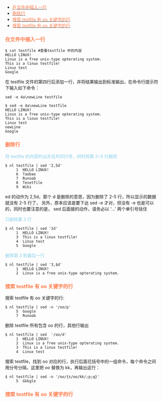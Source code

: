 - [<font color="coral">在文件中插入一行</font>](#font-colorcoral在文件中插入一行font)
- [<font color="coral">删除行</font>](#font-colorcoral删除行font)
- [<font color="coral">搜索 testfile 有 oo 关键字的行</font>](#font-colorcoral搜索-testfile-有-oo-关键字的行font)
- [<font color="coral">搜索 testfile 有 oo 关键字的行</font>](#font-colorcoral搜索-testfile-有-oo-关键字的行font-1)


### <font color="coral">在文件中插入一行</font>
```
$ cat testfile #查看testfile 中的内容  
HELLO LINUX!  
Linux is a free unix-type opterating system.  
This is a linux testfile!  
Linux test 
Google
```
在 testfile 文件的第四行后添加一行，并将结果输出到标准输出，在命令行提示符下输入如下命令： 
```
sed -e 4a\newLine testfile 
```
```
$ sed -e 4a\newLine testfile 
HELLO LINUX!  
Linux is a free unix-type opterating system.  
This is a linux testfile!  
Linux test 
newLine
Google
```

### <font color="coral">删除行</font>
<font color="skyblue">将 testfile 的内容列出并且列印行号，同时将第 2~5 行删除</font>
```
$ nl testfile | sed '2,5d'
     1  HELLO LINUX!  
     6  Taobao
     7  Runoob
     8  Tesetfile
     9  Wiki
```
ed 的动作为 2,5d，那个 d 是删除的意思，因为删除了 2-5 行，所以显示的数据就没有 2-5 行了， 另外，原本应该是要下达 sed -e 才对，但没有 -e 也是可以的，同时也要注意的是， sed 后面接的动作，请务必以 '...' 两个单引号括住

<font color="skyblue">只删除第 2 行</font>
```
$ nl testfile | sed '2d' 
     1  HELLO LINUX!  
     3  This is a linux testfile!  
     4  Linux test 
     5  Google
```

<font color="skyblue">删除第 3 到最后一行</font>
```
$ nl testfile | sed '3,$d' 
     1  HELLO LINUX!  
     2  Linux is a free unix-type opterating system.  
```

### <font color="coral">搜索 testfile 有 oo 关键字的行</font>
搜索 testfile 有 oo 关键字的行:
```
$ nl testfile | sed -n '/oo/p'
     5  Google
     7  Runoob
```
删除 testfile 所有包含 oo 的行，其他行输出
```
$ nl testfile | sed  '/oo/d'
     1  HELLO LINUX!  
     2  Linux is a free unix-type opterating system.  
     3  This is a linux testfile!  
     4  Linux test 
```
搜索 testfile，找到 oo 对应的行，执行后面花括号中的一组命令，每个命令之间用分号分隔，这里把 oo 替换为 kk，再输出这行：
```
$ nl testfile | sed -n '/oo/{s/oo/kk/;p;q}'  
     5  Gkkgle
```

### <font color="coral">搜索 testfile 有 oo 关键字的行</font>